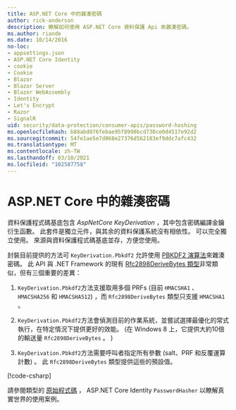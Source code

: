 ```yaml
---
title: ASP.NET Core 中的雜湊密碼
author: rick-anderson
description: 瞭解如何使用 ASP.NET Core 資料保護 Api 來雜湊密碼。
ms.author: riande
ms.date: 10/14/2016
no-loc:
- appsettings.json
- ASP.NET Core Identity
- cookie
- Cookie
- Blazor
- Blazor Server
- Blazor WebAssembly
- Identity
- Let's Encrypt
- Razor
- SignalR
uid: security/data-protection/consumer-apis/password-hashing
ms.openlocfilehash: b88abd076febae95f8990bcd730ce0d4517e92d2
ms.sourcegitcommit: 54fe1ae5e7d068e27376d562183ef9ddc7afc432
ms.translationtype: MT
ms.contentlocale: zh-TW
ms.lasthandoff: 03/10/2021
ms.locfileid: "102587758"
---
```

# <a name="hash-passwords-in-aspnet-core"></a>ASP.NET Core 中的雜湊密碼

資料保護程式碼基底包含 *AspNetCore KeyDerivation* ，其中包含密碼編譯金鑰衍生函數。 此套件是獨立元件，與其余的資料保護系統沒有相依性。 可以完全獨立使用。 來源與資料保護程式碼基底並存，方便您使用。

封裝目前提供的方法可 `KeyDerivation.Pbkdf2` 允許使用 [PBKDF2 演算法](https://tools.ietf.org/html/rfc2898#section-5.2)來雜湊密碼。 此 API 與 .NET Framework 的現有 [Rfc2898DeriveBytes 類型](/dotnet/api/system.security.cryptography.rfc2898derivebytes)非常類似，但有三個重要的差異：

1. `KeyDerivation.Pbkdf2`方法支援取用多個 PRFs (目前 `HMACSHA1` 、 `HMACSHA256` 和 `HMACSHA512`) ，而 `Rfc2898DeriveBytes` 類型只支援 `HMACSHA1` 。

2. `KeyDerivation.Pbkdf2`方法會偵測目前的作業系統，並嘗試選擇最優化的常式執行，在特定情況下提供更好的效能。  (在 Windows 8 上，它提供大約10倍的輸送量 `Rfc2898DeriveBytes` 。 ) 

3. `KeyDerivation.Pbkdf2`方法需要呼叫者指定所有參數 (salt、PRF 和反覆運算計數) 。 此 `Rfc2898DeriveBytes` 類型提供這些的預設值。

[!code-csharp[](password-hashing/samples/passwordhasher.cs)]

請參閱類型的 [原始程式碼](https://github.com/dotnet/AspNetCore/blob/main/src/Identity/Extensions.Core/src/PasswordHasher.cs) ， ASP.NET Core Identity `PasswordHasher` 以瞭解真實世界的使用案例。
